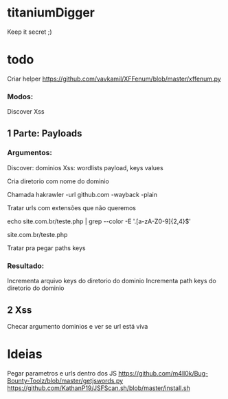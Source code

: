 # titaniumDigger

Keep it secret ;)

# todo
Criar helper 
https://github.com/vavkamil/XFFenum/blob/master/xffenum.py

### Modos:
Discover
Xss

## 1 Parte: Payloads

### Argumentos:
Discover: dominios
Xss: wordlists payload, keys values

Cria diretorio com nome do dominio

Chamada hakrawler -url github.com -wayback -plain

Tratar urls com extensões que não queremos

echo site.com.br/teste.php | grep --color -E '\.[a-zA-Z0-9]{2,4}$'

site.com.br/teste.php

Tratar pra pegar paths keys

### Resultado:
Incrementa arquivo keys do diretorio do dominio
Incrementa path keys do diretorio do dominio

## 2 Xss
Checar argumento dominios e ver se url está viva

# Ideias
Pegar parametros e urls dentro dos JS
https://github.com/m4ll0k/Bug-Bounty-Toolz/blob/master/getjswords.py
https://github.com/KathanP19/JSFScan.sh/blob/master/install.sh
